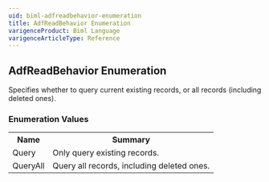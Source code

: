 ```yaml
---
uid: biml-adfreadbehavior-enumeration
title: AdfReadBehavior Enumeration
varigenceProduct: Biml Language
varigenceArticleType: Reference
---
```


## AdfReadBehavior Enumeration<div class="LanguageSummary"><div class ="SummaryItem">Specifies whether to query current existing records, or all records (including deleted ones).</div></div><div class="EnumValueGroup">### Enumeration Values<table id="EnumValue" class="MemberList"><tbody><tr><th class="MemberNameColumnHeader">Name</th><th class="MemberSummaryColumnHeader">Summary</th></tr><tr class="cd0"><td class="MemberName">Query</td><td class="MemberSummary"><div class ="SummaryItem">Only query existing records.</div></td></tr><tr class="cd1"><td class="MemberName">QueryAll</td><td class="MemberSummary"><div class ="SummaryItem">Query all records, including deleted ones.</div></td></tr></tbody></table></div>
